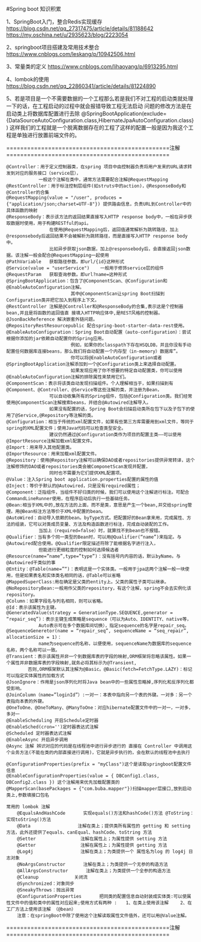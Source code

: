 #Spring boot 知识积累

1、SpringBoot入门，整合Redis实现缓存
	https://blog.csdn.net/qq_27317475/article/details/81188642
	https://my.oschina.net/u/2935623/blog/2223054
	
2、springboot项目搭建及常用技术整合
	https://www.cnblogs.com/leskang/p/10942506.html

3、常量类的定义
	https://www.cnblogs.com/lihaoyang/p/6913295.html
	
4、lombok的使用
	https://blog.csdn.net/qq_22860341/article/details/81224890
	
	
5、若是项目是一个不需要数据的一个工程那么若是我们不对工程的启动类就处理一下的话，在工程启动的过程中就会报错导致工程无法启动
	问题的修改方法是在启动类上将数据库配置进行去除
	@SpringBootApplication(exclude={DataSourceAutoConfiguration.class,HibernateJpaAutoConfiguration.class})
	这样我们的工程就是一个脱离数据存在的工程了这样的配置一般是因为我这个工程是单独进行放置前端文件的。
    


===============================================注解===============================================

    @Controller：用于定义控制器类，在spring 项目中由控制器负责将用户发来的URL请求转发到对应的服务接口（service层），
                一般这个注解在类中，通常方法需要配合注解@RequestMapping
    @RestController：用于标注控制层组件(如struts中的action)，@ResponseBody和@Controller的合集            
    @RequestMapping(value = "/user", produces = {"application/json;charset=UTF-8"}) 提供路由信息，负责URL到Controller中的具体函数的映射
    @ResponseBody：表示该方法的返回结果直接写入HTTP response body中，一般在异步获取数据时使用，用于构建RESTful的api。
                    在使用@RequestMapping后，返回值通常解析为跳转路径，加上@responsebody后返回结果不会被解析为跳转路径，而是直接写入HTTP response body中。
                    比如异步获取json数据，加上@responsebody后，会直接返回json数据。该注解一般会配合@RequestMapping一起使用
    @PathVariable   获取路径参数。即url/{id}这种形式
    @Service(value = "userService")    一般用于修饰service层的组件
    @RequestParam   获取查询参数。即url?name=这种形式
    @SpringBootApplication：包含了@ComponentScan、@Configuration和@EnableAutoConfiguration注解。
                            其中@ComponentScan让spring Boot扫描到Configuration类并把它加入到程序上下文。
    @RestController 注解是@Controller和@ResponseBody的合集,表示这是个控制器bean,并且是将函数的返回值直 接填入HTTP响应体中,是REST风格的控制器。
    @JsonBackReference 解决嵌套外链问题。
    @RepositoryRestResourcepublic 配合spring-boot-starter-data-rest使用。
    @EnableAutoConfiguration：Spring Boot自动配置（auto-configuration）：尝试根据你添加的jar依赖自动配置你的Spring应用。
                            例如，如果你的classpath下存在HSQLDB，并且你没有手动配置任何数据库连接beans，那么我们将自动配置一个内存型（in-memory）数据库”。
                            你可以将@EnableAutoConfiguration或者@SpringBootApplication注解添加到一个@Configuration类上来选择自动配置。
                            如果发现应用了你不想要的特定自动配置类，你可以使用@EnableAutoConfiguration注解的排除属性来禁用它们。
    @ComponentScan：表示将该类自动发现扫描组件。个人理解相当于，如果扫描到有@Component、@Controller、@Service等这些注解的类，并注册为Bean，
                    可以自动收集所有的Spring组件，包括@Configuration类。我们经常使用@ComponentScan注解搜索beans，并结合@Autowired注解导入。
                    如果没有配置的话，Spring Boot会扫描启动类所在包下以及子包下的使用了@Service,@Repository等注解的类。
    @Configuration：相当于传统的xml配置文件，如果有些第三方库需要用到xml文件，等同于spring的XML配置文件；使用Java代码可以检查类型安全。
                    建议仍然通过@Configuration类作为项目的配置主类——可以使用@ImportResource注解加载xml配置文件。
    @Import：用来导入其他配置类。
    @ImportResource：用来加载xml配置文件。
    @Repository：使用@Repository注解可以确保DAO或者repositories提供异常转译，这个注解修饰的DAO或者repositories类会被ComponetScan发现并配置，
                    同时也不需要为它们提供XML配置项。
    @Value：注入Spring boot application.properties配置的属性的值
    @Inject：等价于默认的@Autowired，只是没有required属性；
    @Component：泛指组件，当组件不好归类的时候，我们可以使用这个注解进行标注。可配合CommandLineRunner使用，在程序启动后执行一些基础任务。
    @Bean:相当于XML中的,放在方法的上面，而不是类，意思是产生一个bean,并交给spring管理。用@Bean标注方法等价于XML中配置的bean。
    @AutoWired：自动导入依赖的bean。byType方式。把配置好的Bean拿来用，完成属性、方法的组装，它可以对类成员变量、方法及构造函数进行标注，完成自动装配的工作。
                当加上（required=false）时，就算找不到bean也不报错。
    @Qualifier：当有多个同一类型的Bean时，可以用@Qualifier(“name”)来指定。与@Autowired配合使用。@Qualifier限定描述符除了能根据名字进行注入，
                但能进行更细粒度的控制如何选择候选者
    @Resource(name=”name”,type=”type”)：没有括号内内容的话，默认byName。与@Autowired干类似的事
    @Entity：@Table(name=”“)：表明这是一个实体类。一般用于jpa这两个注解一般一块使用，但是如果表名和实体类名相同的话，@Table可以省略
    @MappedSuperClass:用在确定是父类的entity上。父类的属性子类可以继承。
    @NoRepositoryBean:一般用作父类的repository，有这个注解，spring不会去实例化该repository。
    @Column：如果字段名与列名相同，则可以省略。
    @Id：表示该属性为主键。
    @GeneratedValue(strategy = GenerationType.SEQUENCE,generator = “repair_seq”)：表示主键生成策略是sequence（可以为Auto、IDENTITY、native等，
                Auto表示可在多个数据库间切换），指定sequence的名字是repair_seq。
    @SequenceGeneretor(name = “repair_seq”, sequenceName = “seq_repair”, allocationSize = 1)：
                name为sequence的名称，以便使用，sequenceName为数据库的sequence名称，两个名称可以一致。
    @Transient：表示该属性并非一个到数据库表的字段的映射,ORM框架将忽略该属性。如果一个属性并非数据库表的字段映射,就务必将其标示为@Transient,
            否则,ORM框架默认其注解为@Basic。@Basic(fetch=FetchType.LAZY)：标记可以指定实体属性的加载方式
    @JsonIgnore：作用是json序列化时将Java bean中的一些属性忽略掉,序列化和反序列化都受影响。
    @JoinColumn（name=”loginId”）:一对一：本表中指向另一个表的外键。一对多：另一个表指向本表的外键。
    @OneToOne、@OneToMany、@ManyToOne：对应hibernate配置文件中的一对一，一对多，多对一
    @EnableScheduling 开启Schedule定时器
    @EnableSched(cron='')定时器表达式注解
    @Scheduled 定时器表达式注解
    @EnableAsync 开启异步调用
    @Async 注解 辨识对应的代码是在线程池中进行异步进行的 直接在 Controller 中调用这个业务方法(不能在类的内部直接进行调用)，它就是异步执行的，会在默认的线程池中去执行
    
    @ConfigurationProperties(prefix = "myClass")这个是读取springboot配置文件信息
    @EnableConfigurationProperties(value = { DBConfig1.class, DBConfig2.class }) 这个注解用来优先加载配置类的
    @MapperScan(basePackages = {"com.buba.mapper"})扫描mapper层接口,放到启动类上,参数填接口包名
    
    常用的 lombok 注解
        @EqualsAndHashCode　　　　实现equals()方法和hashCode()方法 @ToString：实现toString()方法 
        @Data 　　　　　　　　　　注解在类上；提供类所有属性的 getting 和 setting 方法，此外还提供了equals、canEqual、hashCode、toString 方法 
        @Setter　　　　　　　　　　注解在属性上；为属性提供 setting 方法 
        @Getter　　　　　　　　　　注解在属性上；为属性提供 getting 方法 
        @Log4j 　　　　　　　　　　注解在类上；为类提供一个 属性名为log 的 log4j 日志对象 
        @NoArgsConstructor　　　　注解在类上；为类提供一个无参的构造方法 
        @AllArgsConstructor　　　　注解在类上；为类提供一个全参的构造方法 
        @Cleanup　　　　　　　　关闭流 
        @Synchronized：对象同步 
        @SneakyThrows：抛出异常
        @ConfigurationProperties　　　　把同类的配置信息自动封装成实体类:可以使属性文件中的值和类中的属性对应起来;使用方式有两种 :　　1、在类上使用该注解 　　2、在工厂方法上使用该注解 （@bean）
        注意：在springBoot中除了使用这个注解读取属性文件值外，还可以用@Value注解。
===============================================注解===============================================
